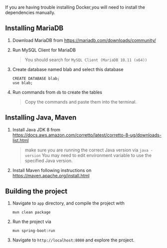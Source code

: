 If you are having trouble installing Docker,you will need to install the dependencies
manually.

## Installing MariaDB

1. Download MariaDB from https://mariadb.com/downloads/community/

2. Run MySQL Client for MariaDB

   > You should search for `MySQL Client (MariaDB 10.11 (x64))`

3. Create database named blab and select this database

   ```
   CREATE DATABASE blab;
   use blab;
   ```

4. Run commands from `db` to create the tables

   > Copy the commands and paste them into the terminal.

## Installing Java, Maven

1. Install Java JDK 8 from https://docs.aws.amazon.com/corretto/latest/corretto-8-ug/downloads-list.html

   > make sure you are running the correct Java version via `java -version`
   > You may need to edit environment variable to use the specified Java version.

2. Install Maven following instructions on https://maven.apache.org/install.html

## Building the project

1. Navigate to `app` directory, and compile the project with

   ```
   mvn clean package
   ```

2. Run the project via

   ```
   mvn spring-boot:run
   ```

3. Navigate to `http://localhost:8080` and explore the project.
